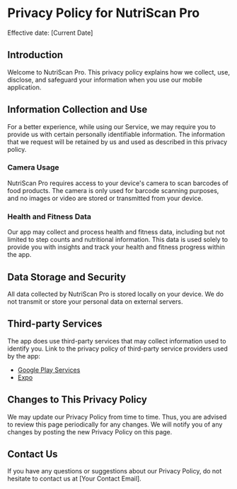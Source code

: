 # Privacy Policy for NutriScan Pro

Effective date: [Current Date]

## Introduction

Welcome to NutriScan Pro. This privacy policy explains how we collect, use, disclose, and safeguard your information when you use our mobile application.

## Information Collection and Use

For a better experience, while using our Service, we may require you to provide us with certain personally identifiable information. The information that we request will be retained by us and used as described in this privacy policy.

### Camera Usage

NutriScan Pro requires access to your device's camera to scan barcodes of food products. The camera is only used for barcode scanning purposes, and no images or video are stored or transmitted from your device.

### Health and Fitness Data

Our app may collect and process health and fitness data, including but not limited to step counts and nutritional information. This data is used solely to provide you with insights and track your health and fitness progress within the app.

## Data Storage and Security

All data collected by NutriScan Pro is stored locally on your device. We do not transmit or store your personal data on external servers.

## Third-party Services

The app does use third-party services that may collect information used to identify you. Link to the privacy policy of third-party service providers used by the app:

- [Google Play Services](https://www.google.com/policies/privacy/)
- [Expo](https://expo.io/privacy)

## Changes to This Privacy Policy

We may update our Privacy Policy from time to time. Thus, you are advised to review this page periodically for any changes. We will notify you of any changes by posting the new Privacy Policy on this page.

## Contact Us

If you have any questions or suggestions about our Privacy Policy, do not hesitate to contact us at [Your Contact Email].
